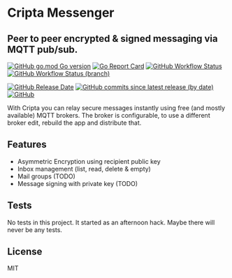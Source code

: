 # Cripta Messenger

## Peer to peer encrypted & signed messaging via MQTT pub/sub.

[![GitHub go.mod Go version](https://img.shields.io/github/go-mod/go-version/olliephillips/cripta?style=flat-square)](https://go.dev/)
[![Go Report Card](https://goreportcard.com/badge/github.com/olliephillips/cripta?style=flat-square)](https://goreportcard.com/report/github.com/olliephillips/cripta)
[![GitHub Workflow Status](https://img.shields.io/github/actions/workflow/status/olliephillips/cripta/build.yml?branch=main&style=flat-square)](https://github.com/olliephillips/cripta/actions/workflows/build.yml)
[![GitHub Workflow Status (branch)](https://img.shields.io/github/actions/workflow/status/olliephillips/cripta/unit_test.yml?branch=main&label=tests&style=flat-square)](https://github.com/olliephillips/cripta/actions/workflows/unit_test.yml)

[![GitHub Release Date](https://img.shields.io/github/release-date/olliephillips/cripta?style=flat-square)](https://github.com/olliephillips/cripta/releases)
[![GitHub commits since latest release (by date)](https://img.shields.io/github/commits-since/olliephillips/cripta/latest?style=flat-square)](https://github.com/olliephillips/cripta/commits)
[![GitHub](https://img.shields.io/github/license/olliephillips/cripta?label=license&style=flat-square)](LICENSE)

With Cripta you can relay secure messages instantly using free (and mostly available) MQTT brokers. The broker is
configurable, to use a different broker edit, rebuild the app and distribute that.

## Features

- Asymmetric Encryption using recipient public key
- Inbox management (list, read, delete & empty)
- Mail groups (TODO)
- Message signing with private key (TODO)

## Tests

No tests in this project. It started as an afternoon hack. Maybe there will never be any tests.

## License

MIT